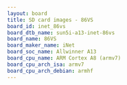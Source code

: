 ```yaml
---
layout: board
title: SD card images - 86VS
board_id: inet_86vs
board_dtb_name: sun5i-a13-inet-86vs
board_name: 86VS
board_maker_name: iNet
board_soc_name: Allwinner A13
board_cpu_name: ARM Cortex A8 (armv7)
board_cpu_arch_isa: armv7
board_cpu_arch_debian: armhf
---
```

